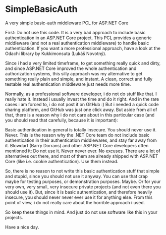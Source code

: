 # SimpleBasicAuth
A very simple basic-auth middleware PCL for ASP.NET Core

First: Do not use this code. It is a very bad approach to include basic authentication in an ASP.NET Core project. This PCL provides a generic middleware (and not a real authentication middleware) to handle basic authentication. If you want a more professional approach, have a look at the Odachi library by Kukkimonsuta (Lukáš Novotný).

Since i had a very limited timeframe, to get something really quick and dirty, and since ASP.NET Core improved the whole authentication and authorization systems, this silly approach was my alternative to get something really plain and simple, and instant. A clean, correct and fully testable real authentication middleware just needs more time.

Normally, as a professional software developer, i do not do stuff like that. I really hate it. Instead i usually invest the time and do it right. And in the rare cases i am forced to, i do not post it on GitHub :) But i needed a quick code sharing platform, and GitHub was just one click away. But aside from all of that, there is a reason why i do not care about in this particular case (and you should read that carefully, because it is important):

Basic authentication in general is totally insecure. You should never use it. Never. This is the reason why the .NET Core team do not include basic authentication in their authentication middlewares, and stay far away from it. Blowdart (Barry Dorrans) and other ASP.NET Core developers often mentioned it: Do not use it. Never never ever. No excuses. There are a lot of alternatives out there, and most of them are already shipped with ASP.NET Core (like i.e. cookie authentication). Use them instead.

So, there is no reason to not write this basic authentication stuff that simple and stupid, since you should not use it anyway. You can use that crap maybe for testing purposes, or demonstration purposes. Maybe. Or for your very own, very small, very insecure private projects (and not even there you should use it). But, since it is basic authentication, and therefore heavily insecure, you should never never ever use it for anything else. From this point of view, i do not really care about the horrible approach i used.

So keep these things in mind. And just do not use software like this in your projects.

Have a nice day.
